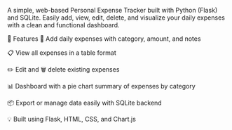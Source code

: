 A simple, web-based Personal Expense Tracker built with Python (Flask) and SQLite. Easily add, view, edit, delete, and visualize your daily expenses with a clean and functional dashboard.

🚀 Features
📆 Add daily expenses with category, amount, and notes

📋 View all expenses in a table format

✏️ Edit and 🗑️ delete existing expenses

📊 Dashboard with a pie chart summary of expenses by category

📦 Export or manage data easily with SQLite backend

💡 Built using Flask, HTML, CSS, and Chart.js

